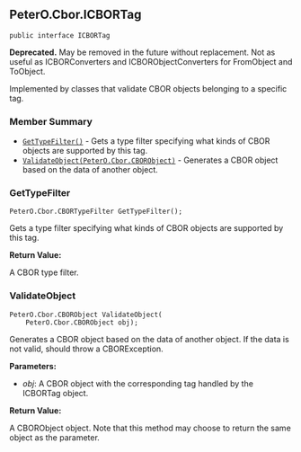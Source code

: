 ## PeterO.Cbor.ICBORTag

    public interface ICBORTag

<b>Deprecated.</b> May be removed in the future without replacement. Not as useful as ICBORConverters and ICBORObjectConverters for FromObject and ToObject.

 Implemented by classes that validate CBOR objects belonging to a specific tag.

### Member Summary
* <code>[GetTypeFilter()](#GetTypeFilter)</code> - Gets a type filter specifying what kinds of CBOR objects are supported by this tag.
* <code>[ValidateObject(PeterO.Cbor.CBORObject)](#ValidateObject_PeterO_Cbor_CBORObject)</code> - Generates a CBOR object based on the data of another object.

<a id="GetTypeFilter"></a>
### GetTypeFilter

    PeterO.Cbor.CBORTypeFilter GetTypeFilter();

 Gets a type filter specifying what kinds of CBOR objects are supported by this tag.

 <b>Return Value:</b>

A CBOR type filter.

<a id="ValidateObject_PeterO_Cbor_CBORObject"></a>
### ValidateObject

    PeterO.Cbor.CBORObject ValidateObject(
        PeterO.Cbor.CBORObject obj);

 Generates a CBOR object based on the data of another object. If the data is not valid, should throw a CBORException.

 <b>Parameters:</b>

 * <i>obj</i>: A CBOR object with the corresponding tag handled by the ICBORTag object.

<b>Return Value:</b>

A CBORObject object. Note that this method may choose to return the same object as the parameter.
